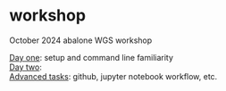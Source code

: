 # workshop
October 2024 abalone WGS workshop

[Day one](https://github.com/twooldridge/workshop/blob/main/Day_1.md): setup and command line familiarity<br>
[Day two]():<br>
[Advanced tasks](): github, jupyter notebook workflow, etc.
